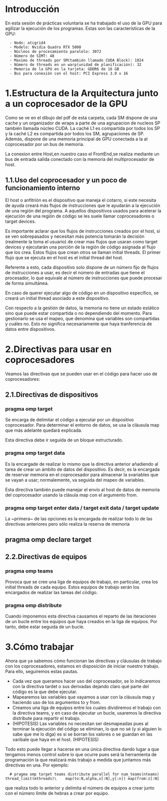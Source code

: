# Introducción

En esta sesión de prácticas voluntaria se ha trabajado el uso de la GPU para agilizar la ejecución de los programas. Estas son las características de la GPU:

      - Nodo: atcgrid4
      - Modelo: Nvidia Quadro RTX 5000
      - Núcleos de procesamiento paralelo: 3072
      - Número de SIMT:	48
      - Maximo de threads por SM(también llamado CUDA Block): 1024
      - Número de threads en un warp(unidad de planificación): 32
      - Memoria de la GPU en la tarjeta: GDDR6 de 16 GB
      - Bus para conexión con el host: PCI Express 3.0 x 16

# 1.Estructura de la Arquitectura junto a un coprocesador de la GPU

Como se ve en el dibujo del pdf de esta carpeta, cada SM dispone de una cache y un organizador de wraps a parte de una agrupacion de nucleos SP también llamada núcleo CUDA. La caché L1 es compartida por todos los SP y la caché L2 es compartida por todos los SM, agrupaciones de SP. Además, dispone de una memoria principal de GPU conectada a la al coprocesador por un bus de memoria.

La conexion entre Host,en nuestro caso el FrontEnd,se realiza mediante un bus de entrada salida conectado con la memoria del multiprocesador de host.

## 1.1.Uso del coprocesador y un poco de funcionamiento interno

El host o anfitrión es el dispositivo que maneja el cotarro, si este necesita de ayuda creará más flujos de instrucciones que le ayudarán a la ejecución de una región del programa. A aquellos dispositivos usados para acelerar la ejecución de una región de código se les suele llamar coprocesadores o target devices. 

Es importante aclarar que los flujos de instrucciones creados por el host, si se ven sobrepasados y necesitan más potencia tomarán la decisión (realmente la toma el usuario) de crear mas flujos que usaran como target devices y ejecutarán una porción de la región de código asignada al flujo que los crea. Estos flujos que crean otros se llaman initial threads. El primer flujo que se ejecuta en el host es el initial thread del host.

Referente a esto, cada dispositivo solo dispone de un número fijo de flujos de instrucciones a usar, es decir el número de entradas que tiene el procesador, lo que equivale al número de instrucciones que puede procesar de forma simultánea.

En caso de querer ejecutar algo de código en un dispositivo específico, se creará un initial thread asociado a este dispositivo.

Con respecto a la gestión de datos, la memoria no tiene un estado estático sino que puede estar compartida o no dependiendo del momento. Para gestionarlo se usa el mapeo, que denomina qué variables son compartidas y cuáles no. Esto no significa necesariamente que haya tranferencia de datos entre dispositivos.

# 2.Directivas para usar en coprocesadores

Veamos las directivas que se pueden usar en el código para hacer uso de coprocesadores:

## 2.1.Directivas de dispositivos

### pragma omp target

Se encarga de delimitar el código a ejecutar por un dispositivo coprocesador. Para determinar el entorno de datos, se usa la cláusula map que más adelante quedará explicada.

Esta directiva debe ir seguida de un bloque estructurado.

### pragma omp target data

Es la encargade de realizar lo mismo que la directiva anterior añadiendo al tarea de crear un ámbito de datos del dispositivo. Es decir, es la encargada de reservar memoria en el coprocesador para almacenar la svariables que se vayan a usar; normalemente, va seguida del mapeo de variables.

Esta directiva también puede manejar el envío al host de datos de memoria del coprocesador usando la clásula map con el argumento from.
### pragma omp target enter data / target exit data / target update

La ~primera~ de las opciones es la encargada de realizar todo lo de las directivas anteriores pero sólo realiza la reserva de memoria

## pragma omp declare target



## 2.2.Directivas de equipos

### pragma omp teams

Provoca que se cree una liga de equipos de trabajo, en particular, crea los initial threads de cada equipo. Estos equipos de trabajo serán los encargados de realizar las tareas del código.

### pragma omp distribute

Cuando imponemos esta directiva causamos el reparto de las iteraciones de un bucle entre los equipos que haya creados en la liga de equipos. Por tanto, debe estar seguida de un bucle.

# 3.Cómo trabajar

Ahora que ya sabemos cómo funcionan las directivas y cláusulas de trabajo con los coprocesadores, estamos en disposición de iniciar nuestro trabajo. Para ello, seguiremos estas pautas.

   - Cada vez que queramos hacer uso del coprocesador, se lo indicaremos con la directiva tardet o sus derivadas dejando claro qué parte del código es la que debe ejecutar.
   - Mapearemos las variables que vayamos a usar con la cláusula map y haciendo uso de los argumentos to y from.
   - Creamos una liga de equipos entre los cuales dividiremos el trabajo con la directiva teams, y en caso de ejecutar un bucle, usaremos la directiva distribute para repartir el trabajo.
   - (HIPOTESIS) Las variables no necesitan ser desmapeadas pues al terminar la ejecución del código se eliminan, lo que no sé (y si alguien lo sabe que me lo diga) es si se borran los valores o se guardan en las varibale que haya en el host. (HIPOTESIS)

Todo esto puede llegar a hacerse en una única directiva dando lugar a que tengamos menos control sobre lo que ocurre pues será la herramienta de programación la que realizará más trabajo a medida que juntamos más directivas en una. Por ejemplo: 
      
      # pragma omp target teams distribute parallel for num_teams(nteams) thread_limit(mthreads)\	 map(to:N,alpha,x[:N],y[:n]) map(from:z[:N]

que realiza todo lo anterior y delimita el número de equipos a crear junto con el número límite de hebras a crear por equipo. 

